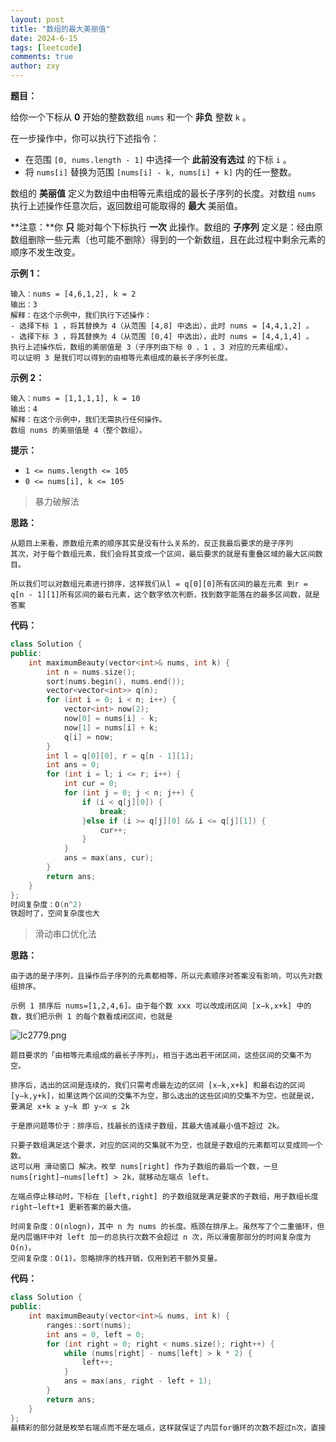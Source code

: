 ```yaml
---
layout: post
title: "数组的最大美丽值"
date: 2024-6-15
tags: [leetcode]
comments: true
author: zxy
---
```


**题目：**

给你一个下标从 **0** 开始的整数数组 `nums` 和一个 **非负** 整数 `k` 。

在一步操作中，你可以执行下述指令：

- 在范围 `[0, nums.length - 1]` 中选择一个 **此前没有选过** 的下标 `i` 。
- 将 `nums[i]` 替换为范围 `[nums[i] - k, nums[i] + k]` 内的任一整数。

数组的 **美丽值** 定义为数组中由相等元素组成的最长子序列的长度。对数组 `nums` 执行上述操作任意次后，返回数组可能取得的 **最大** 美丽值。

**注意：**你 **只** 能对每个下标执行 **一次** 此操作。数组的 **子序列** 定义是：经由原数组删除一些元素（也可能不删除）得到的一个新数组，且在此过程中剩余元素的顺序不发生改变。

**示例 1：**

```
输入：nums = [4,6,1,2], k = 2
输出：3
解释：在这个示例中，我们执行下述操作：
- 选择下标 1 ，将其替换为 4（从范围 [4,8] 中选出），此时 nums = [4,4,1,2] 。
- 选择下标 3 ，将其替换为 4（从范围 [0,4] 中选出），此时 nums = [4,4,1,4] 。
执行上述操作后，数组的美丽值是 3（子序列由下标 0 、1 、3 对应的元素组成）。
可以证明 3 是我们可以得到的由相等元素组成的最长子序列长度。
```

**示例 2：**

```
输入：nums = [1,1,1,1], k = 10
输出：4
解释：在这个示例中，我们无需执行任何操作。
数组 nums 的美丽值是 4（整个数组）。
```

**提示：**

- `1 <= nums.length <= 105`
- `0 <= nums[i], k <= 105`

> 暴力破解法

**思路：**

```
从题目上来看，原数组元素的顺序其实是没有什么关系的，反正我最后要求的是子序列
其次，对于每个数组元素，我们会将其变成一个区间，最后要求的就是有重叠区域的最大区间数目。

所以我们可以对数组元素进行排序，这样我们从l = q[0][0]所有区间的最左元素 到r = q[n - 1][1]所有区间的最右元素，这个数字依次判断，找到数字能落在的最多区间数，就是答案
```

**代码：**

```cpp
class Solution {
public:
    int maximumBeauty(vector<int>& nums, int k) {
        int n = nums.size();
        sort(nums.begin(), nums.end());
        vector<vector<int>> q(n);
        for (int i = 0; i < n; i++) {
            vector<int> now(2);
            now[0] = nums[i] - k;
            now[1] = nums[i] + k;
            q[i] = now;
        }
        int l = q[0][0], r = q[n - 1][1];
        int ans = 0;
        for (int i = l; i <= r; i++) {
            int cur = 0;
            for (int j = 0; j < n; j++) {
                if (i < q[j][0]) {
                    break;
                }else if (i >= q[j][0] && i <= q[j][1]) {
                    cur++;
                }
            }
            ans = max(ans, cur);
        }
        return ans;
    }
};
时间复杂度：O(n^2)
铁超时了，空间复杂度也大
```

> 滑动串口优化法

**思路：**

```
由于选的是子序列，且操作后子序列的元素都相等，所以元素顺序对答案没有影响，可以先对数组排序。

示例 1 排序后 nums=[1,2,4,6]。由于每个数 xxx 可以改成闭区间 [x−k,x+k] 中的数，我们把示例 1 的每个数看成闭区间，也就是
```

![lc2779.png](https://pic.leetcode.cn/1718412275-eYvnMI-lc2779.png)

```
题目要求的「由相等元素组成的最长子序列」，相当于选出若干闭区间，这些区间的交集不为空。

排序后，选出的区间是连续的，我们只需考虑最左边的区间 [x−k,x+k] 和最右边的区间 [y−k,y+k]，如果这两个区间的交集不为空，那么选出的这些区间的交集不为空。也就是说，要满足 x+k ≥ y−k 即 y−x ≤ 2k

于是原问题等价于：排序后，找最长的连续子数组，其最大值减最小值不超过 2k。

只要子数组满足这个要求，对应的区间的交集就不为空，也就是子数组的元素都可以变成同一个数。
这可以用 滑动窗口 解决。枚举 nums[right] 作为子数组的最后一个数，一旦 nums[right]−nums[left] > 2k，就移动左端点 left。

左端点停止移动时，下标在 [left,right] 的子数组就是满足要求的子数组，用子数组长度 right−left+1 更新答案的最大值。

时间复杂度：O(nlog⁡n)，其中 n 为 nums 的长度。瓶颈在排序上。虽然写了个二重循环，但是内层循环中对 left 加一的总执行次数不会超过 n 次，所以滑窗那部分的时间复杂度为 O(n)。
空间复杂度：O(1)。忽略排序的栈开销，仅用到若干额外变量。
```

**代码：**

```cpp
class Solution {
public:
    int maximumBeauty(vector<int>& nums, int k) {
        ranges::sort(nums);
        int ans = 0, left = 0;
        for (int right = 0; right < nums.size(); right++) {
            while (nums[right] - nums[left] > k * 2) {
                left++;
            }
            ans = max(ans, right - left + 1);
        }
        return ans;
    }
};
最精彩的部分就是枚举右端点而不是左端点，这样就保证了内层for循环的次数不超过n次，直接将复杂度压缩到O(n).
```

